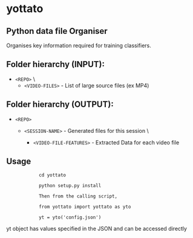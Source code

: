 # yottato

## Python data file Organiser

Organises key information required for training classifiers.

## Folder hierarchy (INPUT):
- `<REPO>` \
   - `<VIDEO-FILES>`         - List of large source files (ex MP4)

## Folder hierarchy (OUTPUT):
- `<REPO>`
   - `<SESSION-NAME>`        - Generated files for this session \

      - `<VIDEO-FILE-FEATURES>` - Extracted Data for each video file

## Usage
```
            cd yottato

            python setup.py install

            Then from the calling script,

            from yottato import yottato as yto

            yt = yto('config.json')
```
yt object has values specified in the JSON and can be accessed directly